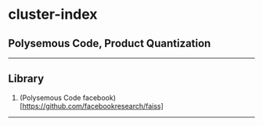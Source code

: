 # cluster-index

## Polysemous Code, Product Quantization


***
## Library
1. (Polysemous Code facebook)[https://github.com/facebookresearch/faiss]
***
